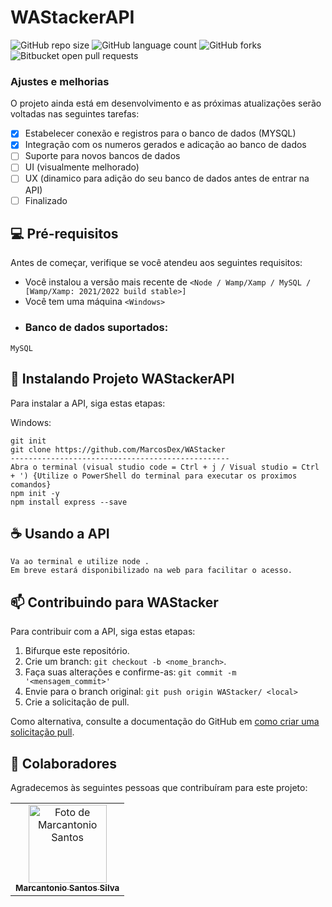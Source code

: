 # WAStackerAPI
![GitHub repo size](https://img.shields.io/github/repo-size/marcosdex/WAStacker?style=for-the-badge)
![GitHub language count](https://img.shields.io/github/languages/count/marcosdex/WAStacker?style=for-the-badge)
![GitHub forks](https://img.shields.io/github/forks/marcosdex/WAStacker?style=for-the-badge)
![Bitbucket open pull requests](https://img.shields.io/github/issues-pr-closed/marcosdex/WAStacker?style=for-the-badge)



### Ajustes e melhorias

O projeto ainda está em desenvolvimento e as próximas atualizações serão voltadas nas seguintes tarefas:

- [x] Estabelecer conexão e registros para o banco de dados (MYSQL)
- [x] Integração com os numeros gerados e adicação ao banco de dados
- [ ] Suporte para novos bancos de dados
- [ ] UI (visualmente melhorado)
- [ ] UX (dinamico para adição do seu banco de dados antes de entrar na API)
- [ ] Finalizado

## 💻 Pré-requisitos

Antes de começar, verifique se você atendeu aos seguintes requisitos:
* Você instalou a versão mais recente de `<Node / Wamp/Xamp / MySQL /  [Wamp/Xamp: 2021/2022 build stable>]`
* Você tem uma máquina `<Windows>`
* ### Banco de dados suportados: 
 ``` MySQL ``` 

## 🚀 Instalando Projeto WAStackerAPI

Para instalar a API, siga estas etapas:

Windows:
```
git init
git clone https://github.com/MarcosDex/WAStacker
-------------------------------------------------
Abra o terminal (visual studio code = Ctrl + j / Visual studio = Ctrl + ') {Utilize o PowerShell do terminal para executar os proximos comandos}
npm init -y
npm install express --save
```

## ☕ Usando a API

```
Va ao terminal e utilize node .
Em breve estará disponibilizado na web para facilitar o acesso.
```

## 📫 Contribuindo para WAStacker
<!---Se o seu README for longo ou se você tiver algum processo ou etapas específicas que deseja que os contribuidores sigam, considere a criação de um arquivo CONTRIBUTING.md separado--->
Para contribuir com a API, siga estas etapas:

1. Bifurque este repositório.
2. Crie um branch: `git checkout -b <nome_branch>`.
3. Faça suas alterações e confirme-as: `git commit -m '<mensagem_commit>'`
4. Envie para o branch original: `git push origin WAStacker/ <local>`
5. Crie a solicitação de pull.

Como alternativa, consulte a documentação do GitHub em [como criar uma solicitação pull](https://help.github.com/en/github/collaborating-with-issues-and-pull-requests/creating-a-pull-request).

## 🤝 Colaboradores

Agradecemos às seguintes pessoas que contribuíram para este projeto:

<table>
  <tr>
    <td align="center">
      <a href="https://github.com/MarcosDex">
        <img src="https://instagram.fcau10-1.fna.fbcdn.net/v/t51.2885-15/339083231_729541212205997_8672986426066457533_n.webp?stp=dst-jpg_e35&_nc_ht=instagram.fcau10-1.fna.fbcdn.net&_nc_cat=105&_nc_ohc=Yy04o2q9XVgAX-mxeFu&edm=ACWDqb8BAAAA&ccb=7-5&ig_cache_key=MzA3MDc3ODQzNzI0MTA4NzkzNA%3D%3D.2-ccb7-5&oh=00_AfCmHFcfrR1RwqVUO-kcyzd3h-8rl8Mrw73igP6AB9ZkiQ&oe=64A89DEE&_nc_sid=ee9879" width="125px;" alt="Foto de Marcantonio Santos"/><br>
        <sub>
          <b>Marcantonio Santos Silva</b>
        </sub>
      </a>
    </td>
   

